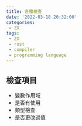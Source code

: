 ```yaml
---
title: 各種檢查
date: '2022-03-18 20:32:00'
categories:
 - ZX
tags:
 - ZX
 - rust
 - compiler
 - programming language
---
```



## 檢查項目
- 變數作用域
- 是否有使用
- 類型檢查
- 是否更改過值
